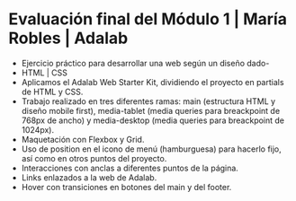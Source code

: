 # Evaluación final del Módulo 1 | María Robles | Adalab

- Ejercicio práctico para desarrollar una web según un diseño dado- 
- HTML | CSS
- Aplicamos el Adalab Web Starter Kit, dividiendo el proyecto en partials de HTML y CSS. 
- Trabajo realizado en tres diferentes ramas: main (estructura HTML y diseño mobile first), media-tablet (media queries para breackpoint de 768px de ancho) y media-desktop (media queries para breackpoint de 1024px).
- Maquetación con Flexbox y Grid. 
- Uso de position en el icono de menú (hamburguesa) para hacerlo fijo, así como en otros puntos del proyecto. 
- Interacciones con anclas a diferentes puntos de la página. 
- Links enlazados a la web de Adalab. 
- Hover con transiciones en botones del main y del footer. 

